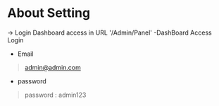 
# About Setting
-> Login Dashboard access in URL '/Admin/Panel'
-DashBoard Access Login 
- Email
> admin@admin.com
- password
> password : admin123


